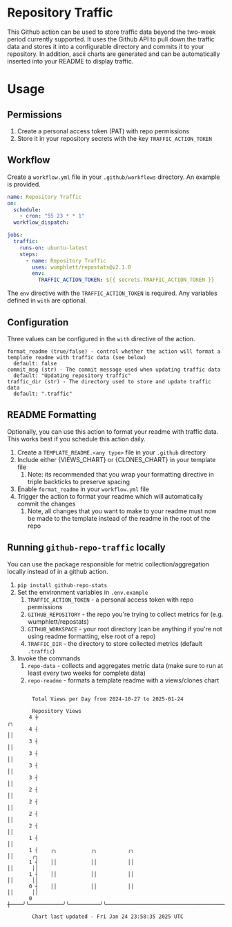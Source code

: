 # Repository Traffic

This Github action can be used to store traffic data beyond the two-week period currently supported.
It uses the Github API to pull down the traffic data and stores it into a configurable directory and commits it to your 
repository. In addition, ascii charts are generated and can be automatically inserted into your README to display traffic.

# Usage
## Permissions
1. Create a personal access token (PAT) with repo permissions
2. Store it in your repository secrets with the key `TRAFFIC_ACTION_TOKEN`

## Workflow
Create a `workflow.yml` file in your `.github/workflows` directory. An example is provided.

```yaml
name: Repository Traffic
on:
  schedule:
    - cron: "55 23 * * 1"
  workflow_dispatch:

jobs:
  traffic:
    runs-on: ubuntu-latest
    steps:
      - name: Repository Traffic
        uses: wumphlett/repostats@v2.1.0
        env:
          TRAFFIC_ACTION_TOKEN: ${{ secrets.TRAFFIC_ACTION_TOKEN }}
```
The `env` directive with the `TRAFFIC_ACTION_TOKEN` is required. Any variables defined in `with` are optional.

## Configuration
Three values can be configured in the `with` directive of the action.
```
format_readme (true/false) - control whether the action will format a template readme with traffic data (see below)
  default: false
commit_msg (str) - The commit message used when updating traffic data
  default: "Updating repository traffic"
traffic_dir (str) - The directory used to store and update traffic data
  default: ".traffic"
```

## README Formatting
Optionally, you can use this action to format your readme with traffic data. This works best if you schedule this action
daily.

1. Create a `TEMPLATE_README.<any type>` file in your `.github` directory
2. Include either {VIEWS_CHART} or {CLONES_CHART} in your template file
   1. Note: its recommended that you wrap your formatting directive in triple backticks to preserve spacing
3. Enable `format_readme` in your `workflow.yml` file
4. Trigger the action to format your readme which will automatically commit the changes
   1. Note, all changes that you want to make to your readme must now be made to the template instead of the readme in the root of the repo

## Running `github-repo-traffic` locally
You can use the package responsible for metric collection/aggregation locally instead of in a github action.

1. `pip install github-repo-stats`
2. Set the environment variables in `.env.example`
   1. `TRAFFIC_ACTION_TOKEN` - a personal access token with repo permissions
   2. `GITHUB_REPOSITORY` - the repo you're trying to collect metrics for (e.g. wumphlett/repostats)
   3. `GITHUB_WORKSPACE` - your root directory (can be anything if you're not using readme formatting, else root of a repo)
   4. `TRAFFIC_DIR` - the directory to store collected metrics (default `.traffic`)
3. Invoke the commands
   1. `repo-data` - collects and aggregates metric data (make sure to run at least every two weeks for complete data)
   2. `repo-readme` - formats a template readme with a views/clones chart

```

        Total Views per Day from 2024-10-27 to 2025-01-24

        Repository Views
       4 ┼                                                                     ╭╮
       4 ┤                                                                     ││
       3 ┤                                                                     ││
       3 ┤                                                                     ││
       3 ┤                                                                     ││
       3 ┤                                                                     ││
       2 ┤                                                                     ││
       2 ┤                                                                     ││
       2 ┤                                                                     ││
       2 ┤                                                                     ││
       1 ┤                                                                     ││
       1 ┤    ╭╮           ╭╮          ╭╮                                      ││      ╭╮
       1 ┤    ││           ││          ││                                      ││      ││
       1 ┤    ││           ││          ││                                      ││      ││
       0 ┤    ││           ││          ││                                      ││      ││
       0 ┼────╯╰───────────╯╰──────────╯╰──────────────────────────────────────╯╰──────╯╰──────────

        Chart last updated - Fri Jan 24 23:58:35 2025 UTC
        
```
